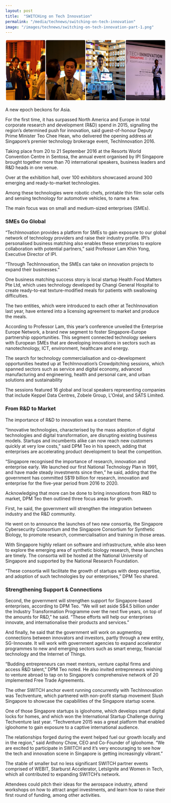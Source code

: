 ```yaml
---
layout: post
title:  "SWITCHing on Tech Innovation"
permalink: "/media/technews/switching-on-tech-innovation"
image: "/images/technews/switching-on-tech-innovation-part-1.png"
---
```


![SWITCHing on Tech Innovation](/images/technews/switching-on-tech-innovation-part-1.png)

 A new epoch beckons for Asia. 
 
 For the first time, it has surpassed North America and Europe in total corporate research and development (R&D) spend in 2015, signalling the region’s determined push for innovation, said guest-of-honour Deputy Prime Minister Teo Chee Hean, who delivered the opening address at Singapore’s premier technology brokerage event, TechInnovation 2016.

Taking place from 20 to 21 September 2016 at the Resorts World Convention Centre in Sentosa, the annual event organised by IPI Singapore brought together more than 70 international speakers, business leaders and R&D heads in one venue.

Over at the exhibition hall, over 100 exhibitors showcased around 300 emerging and ready-to-market technologies.

Among these technologies were robotic chefs, printable thin film solar cells and sensing technology for automotive vehicles, to name a few.

The main focus was on small and medium-sized enterprises (SMEs).

### **SMEs Go Global**
“TechInnovation provides a platform for SMEs to gain exposure to our global network of technology providers and raise their industry profile. IPI’s personalised business matching also enables these enterprises to explore collaboration with potential partners,” said Professor Lam Khin Yong, Executive Director of IPI. 

 “Through TechInnovation, the SMEs can take on innovation projects to expand their businesses.”

One business matching success story is local startup Health Food Matters Pte Ltd, which uses technology developed by Changi General Hospital to create ready-to-eat texture-modified meals for patients with swallowing difficulties.

The two entities, which were introduced to each other at TechInnovation last year, have entered into a licensing agreement to market and produce the meals.

According to Professor Lam, this year’s conference unveiled the Enterprise Europe Network, a brand new segment to foster Singapore-Europe partnership opportunities. This segment connected technology seekers with European SMEs that are developing innovations in sectors such as nanotechnology, ICT, environment, healthcare and energy.

The search for technology commercialisation and co-development opportunities heated up at TechInnovation’s Crowdpitching sessions, which spanned sectors such as service and digital economy, advanced manufacturing and engineering, health and personal care, and urban solutions and sustainability

The sessions featured 16 global and local speakers representing companies that include Keppel Data Centres, Zobele Group, L'Oréal, and SATS Limited.

### **From R&D to Market**
The importance of R&D to innovation was a constant theme. 

“Innovative technologies, characterised by the mass adoption of digital technologies and digital transformation, are disrupting existing business models. Startups and incumbents alike can now reach new customers quickly at very low costs,” said DPM Teo in his speech, adding that enterprises are accelerating product development to beat the competition.

“Singapore recognised the importance of research, innovation and enterprise early. We launched our first National Technology Plan in 1991, and have made steady investments since then,” he said, adding that the government has committed S$19 billion for research, innovation and enterprise for the five-year period from 2016 to 2020.

Acknowledging that more can be done to bring innovations from R&D to market, DPM Teo then outlined three focus areas for growth.

First, he said, the government will strengthen the integration between industry and the R&D community.

He went on to announce the launches of two new consortia, the Singapore Cybersecurity Consortium and the Singapore Consortium for Synthetic Biology, to promote research, commercialisation and training in those areas.

With Singapore highly reliant on software and infrastructure, while also keen to explore the emerging area of synthetic biology research, these launches are timely. The consortia will be hosted at the National University of Singapore and supported by the National Research Foundation.

“These consortia will facilitate the growth of startups with deep expertise, and adoption of such technologies by our enterprises,” DPM Teo shared.

### **Strengthening Support & Connections**
Second, the government will strengthen support for Singapore-based enterprises, according to DPM Teo. “We will set aside S$4.5 billion under the Industry Transformation Programme over the next five years, on top of the amounts for R&D,” he said. “These efforts will help our enterprises innovate, and internationalise their products and services.” 

And finally, he said that the government will work on augmenting connections between innovators and investors, partly through a new entity, SG-Innovate. It will work with government agencies to expand accelerator programmes to new and emerging sectors such as smart energy, financial technology and the Internet of Things. 

“Budding entrepreneurs can meet mentors, venture capital firms and access R&D talent,” DPM Teo noted. He also invited entrepreneurs wishing to venture abroad to tap on to Singapore’s comprehensive network of 20 implemented Free Trade Agreements.

The other SWITCH anchor event running concurrently with TechInnovation was Techventure, which partnered with non-profit startup movement Slush Singapore to showcase the capabilities of the Singapore startup scene. 

One of those Singapore startups is igloohome, which develops smart digital locks for homes, and which won the International Startup Challenge during Techventure last year. “Techventure 2015 was a great platform that enabled igloohome to gain exposure to a captive international audience. 

The relationships forged during the event helped fuel our growth locally and in the region,” said Anthony Chow, CEO and Co-Founder of igloohome. “We are excited to participate in SWITCH and it’s very encouraging to see how the tech and innovation scene in Singapore is getting increasingly vibrant.”

The stable of smaller but no less significant SWITCH partner events comprised of WEBIT, Starburst Accelerator, LetsIgnite and Women in Tech, which all contributed to expanding SWITCH’s network. 

Attendees could pitch their ideas for the aerospace industry, attend workshops on how to attract angel investments, and learn how to raise their first round of funding, among other activities.
